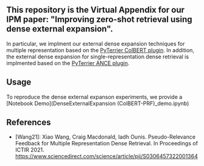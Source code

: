 ## This repository is the Virtual Appendix for our IPM paper: "Improving zero-shot retrieval using dense external expansion".


In particular, we implment our external dense expansion techniques for multiple representation based on the [PyTerrier ColBERT plugin](https://github.com/terrierteam/pyterrier_colbert). In addition, the external dense expansion for single-representation dense retrieval is implmented based on the [PyTerrier ANCE plugin](https://github.com/terrierteam/pyterrier_ance).


## Usage
To reproduce the dense external expanson experiments, we provide a [Notebook Demo](DenseExternalExpansion (ColBERT-PRF)_demo.ipynb)


## References
 - [Wang21]: Xiao Wang, Craig Macdonald, Iadh Ounis. Pseudo-Relevance Feedback for Multiple Representation Dense Retrieval. In Proceedings of ICTIR 2021. https://www.sciencedirect.com/science/article/pii/S0306457322001364